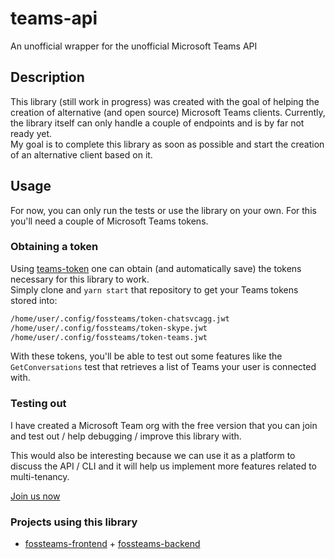 # teams-api

An unofficial wrapper for the unofficial Microsoft Teams API

## Description

This library (still work in progress) was created with the goal
of helping the creation of alternative (and open source) 
Microsoft Teams clients. Currently, the library itself can only
handle a couple of endpoints and is by far not ready yet.  
My goal is to complete this library as soon as possible and start
the creation of an alternative client based on it.

## Usage

For now, you can only run the tests or use the library on your own.
For this you'll need a couple of Microsoft Teams tokens.

### Obtaining a token

Using [teams-token](https://github.com/fossteams/teams-token) one can obtain (and automatically save)
the tokens necessary for this library to work.  
Simply clone and `yarn start` that repository to get your Teams tokens stored into:
```bash
/home/user/.config/fossteams/token-chatsvcagg.jwt
/home/user/.config/fossteams/token-skype.jwt
/home/user/.config/fossteams/token-teams.jwt
```

With these tokens, you'll be able to test out some features like the
`GetConversations` test that retrieves a list of Teams your user is connected with.


### Testing out

I have created a Microsoft Team org with the free version that you can join
and test out / help debugging / improve this library with.  
  
This would also be interesting because we can use it as a platform to discuss the
API / CLI and it will help us implement more features related to multi-tenancy.

[Join us now](https://teams.microsoft.com/join/w3ifka78r1ai)

### Projects using this library

- [fossteams-frontend](https://github.com/fossteams/fossteams-frontend) + 
  [fossteams-backend](https://github.com/fossteams/fossteams-backend) 